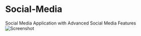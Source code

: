 # Social-Media
Social Media Application with Advanced Social Media Features
![Screenshot](ImageGram.png)
